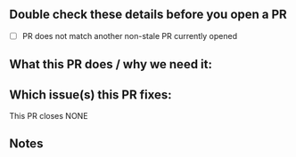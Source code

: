 ## Double check these details before you open a PR
<!-- Tick the checkboxes to ensure you've done everything correctly -->
- [ ] PR does not match another non-stale PR currently opened

## What this PR does / why we need it:
<!-- List your features here and the benefits they bring or bugs it fixes. Include images/codes if appropriate -->

## Which issue(s) this PR fixes:
<!-- List issues that this PR would close above. -->
<!-- If your pull request does not fix any issue, it's best to make an issue OR remove this section, depending on your changes. -->
This PR closes NONE

## Notes
<!-- List anything note-worthy here (potential issues, this needs to be merged to `master` before working, etc.). -->
